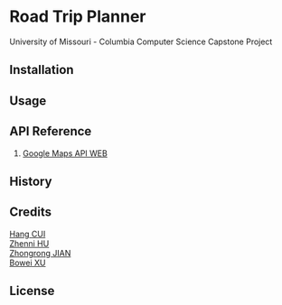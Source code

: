 # Road Trip Planner

University of Missouri - Columbia Computer Science Capstone Project

## Installation


## Usage


## API Reference
1. [Google Maps API WEB](https://developers.google.com/maps/web/)

## History


## Credits
[Hang CUI](https://github.com/oscarcuihang) <br />
[Zhenni HU](https://github.com/ZhenniHu) <br />
[Zhongrong JIAN](https://github.com/miaolegewang)<br />
[Bowei XU](https://github.com/Hunter6)<br />

## License